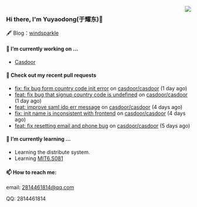 <img align="right" src="https://github-readme-stats.vercel.app/api?username=leo220yuyaodog&show_icons=true&icon_color=805AD5&text_color=718096&bg_color=ffffff&hide_title=true" />

### Hi there, I'm Yuyaodong(于耀东)👋
🖋 Blog：[windsparkle](https://blog.windsparkle.top)
#### 🔭 I’m currently working on ...
- [Casdoor](https://github.com/casdoor)

#### 🔨 Check out my recent pull requests

- [fix: fix bug form country code init error](https://github.com/casdoor/casdoor/pull/1591) on [casdoor/casdoor](https://github.com/casdoor/casdoor) (1 day ago)
- [feat: fix bug that signup country code is undefined](https://github.com/casdoor/casdoor/pull/1590) on [casdoor/casdoor](https://github.com/casdoor/casdoor) (1 day ago)
- [feat: improve saml idp err message](https://github.com/casdoor/casdoor/pull/1584) on [casdoor/casdoor](https://github.com/casdoor/casdoor) (4 days ago)
- [fix: init name is inconsistent with frontend](https://github.com/casdoor/casdoor/pull/1583) on [casdoor/casdoor](https://github.com/casdoor/casdoor) (4 days ago)
- [feat: fix resetting email and phone bug](https://github.com/casdoor/casdoor/pull/1579) on [casdoor/casdoor](https://github.com/casdoor/casdoor) (5 days ago)

#### 🌱 I’m currently learning ...
- Learning the distribute system.
- Learning [MIT6.S081](https://pdos.csail.mit.edu/6.828/2021/schedule.html)

#### 📫 How to reach me:
email: 2814461814@qq.com

QQ: 2814461814

